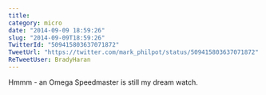 ```yaml
---
title: 
category: micro
date: "2014-09-09 18:59:26"
slug: "2014-09-09T18:59:26"
TwitterId: "509415803637071872"
TweetUrl: "https://twitter.com/mark_philpot/status/509415803637071872"
ReTweetUser: BradyHaran
---
```


<i class="fa fa-retweet" aria-hidden="true"></i> Hmmm - an Omega Speedmaster is
still my dream watch.
